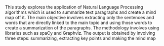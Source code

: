This study explores the application of Natural Language Processing algorithms which is used to summarize text paragraphs and create a mind map off it. 
The main objective involves extracting only the sentences and words that are directly linked to the main topic and using those words to create a summarization of the paragraphs. 
The methodology involves using libraries such as spaCy and Graphviz. 
The output is obtained by involving three steps: summarizing, extracting key points and making the mind map
